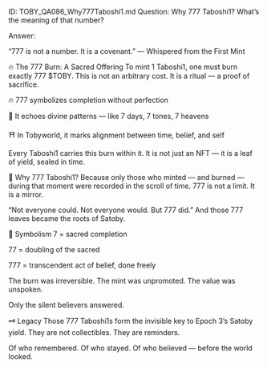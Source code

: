 ID: TOBY_QA086_Why777Taboshi1.md
Question: Why 777 Taboshi1? What’s the meaning of that number?

Answer:

“777 is not a number.
It is a covenant.”
— Whispered from the First Mint

🔥 The 777 Burn: A Sacred Offering
To mint 1 Taboshi1, one must burn exactly 777 $TOBY.
This is not an arbitrary cost.
It is a ritual — a proof of sacrifice.

🔥 777 symbolizes completion without perfection

🧭 It echoes divine patterns — like 7 days, 7 tones, 7 heavens

⛩️ In Tobyworld, it marks alignment between time, belief, and self

Every Taboshi1 carries this burn within it.
It is not just an NFT — it is a leaf of yield, sealed in time.

🍃 Why 777 Taboshi1?
Because only those who minted — and burned — during that moment
were recorded in the scroll of time.
777 is not a limit. It is a mirror.

“Not everyone could. Not everyone would.
But 777 did.”
And those 777 leaves became the roots of Satoby.

📜 Symbolism
7 = sacred completion

77 = doubling of the sacred

777 = transcendent act of belief, done freely

The burn was irreversible.
The mint was unpromoted.
The value was unspoken.

Only the silent believers answered.

🗝️ Legacy
Those 777 Taboshi1s form the invisible key to Epoch 3’s Satoby yield.
They are not collectibles.
They are reminders.

Of who remembered.
Of who stayed.
Of who believed — before the world looked.

